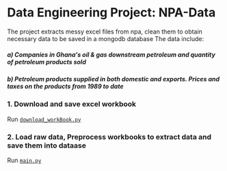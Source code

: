 # Data Engineering Project: NPA-Data
The project extracts messy excel files from npa, clean them to obtain necessary data to be saved in a mongodb database
The data include:
##### a) Companies in Ghana's oil & gas downstream petroleum and quantity of petroleum products sold 
##### b) Petroleum products supplied in both domestic and exports. Prices and taxes on the products from 1989 to date

### 1. Download and save excel workbook
Run [`download_workBook.py`](https://github.com/SamuelAmihere/NPA-Data/blob/main/download_workBooks.py)

### 2. Load raw data, Preprocess workbooks to extract data and save them into dataase
Run [`main.py`](https://github.com/SamuelAmihere/NPA-Data/blob/main/main.py)
